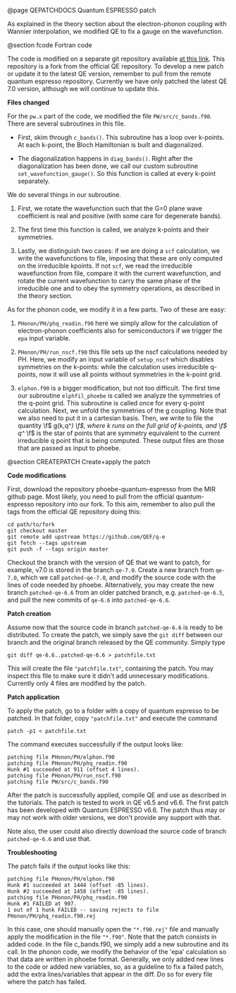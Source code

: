 @page QEPATCHDOCS Quantum ESPRESSO patch

As explained in the theory section about the electron-phonon coupling with Wannier interpolation, we modified QE to fix a gauge on the wavefunction.

@section fcode Fortran code

The code is modified on a separate git repository available [at this link](https://github.com/mir-group/phoebe-quantum-espresso/).
This repository is a fork from the official QE repository.
To develop a new patch or update it to the latest QE version, remember to pull from the remote quantum espresso repository.
Currently we have only patched the latest QE 7.0 version, although we will continue to update this. 

**Files changed**

For the `pw.x` part of the code, we modified the file `PW/src/c_bands.f90`.
There are several subroutines in this file.

* First, skim through `c_bands()`. This subroutine has a loop over k-points. At each k-point, the Bloch Hamiltonian is built and diagonalized.

* The diagonalization happens in `diag_bands()`. Right after the diagonalization has been done, we call our custom subroutine `set_wavefunction_gauge()`. So this function is called at every k-point separately.

We do several things in our subroutine.

1. First, we rotate the wavefunction such that the G=0 plane wave coefficient is real and positive (with some care for degenerate bands). 

2. The first time this function is called, we analyze k-points and their symmetries.

3. Lastly, we distinguish two cases: if we are doing a `scf` calculation, we write the wavefunctions to file, imposing that these are only computed on the irreducible kpoints. If not `scf`, we read the irreducible wavefunction from file, compare it with the current wavefunction, and rotate the current wavefunction to carry the same phase of the irreducible one and to obey the symmetry operations, as described in the theory section.

As for the phonon code, we modify it in a few parts.
Two of these are easy:

1. `PHonon/PH/phq_readin.f90` here we simply allow for the calculation of electron-phonon coefficients also for semiconductors if we trigger the `epa` input variable.

2. `PHonon/PH/run_nscf.f90` this file sets up the nscf calculations needed by PH. Here, we modify an input variable of `setup_nscf` which disables symmetries on the k-points: while the calculation uses irreducible q-points, now it will use all points without symmetries in the k-point grid.

3. `elphon.f90` is a bigger modification, but not too difficult. The first time our subroutine `elphfil_phoebe` is called we analyze the symmetries of the q-point grid. This subroutine is called once for every q-point calculation. Next, we unfold the symmetries of the g coupling. Note that we also need to put it in a cartesian basis. Then, we write to file the quantity \f$ g(k,q^*) \f$, where k runs on the full grid of k-points, and \f$ q^* \f$ is the star of points that are symmetry equivalent to the current irreducible q point that is being computed. These output files are those that are passed as input to phoebe.


@section CREATEPATCH Create+apply the patch

**Code modifications**

First, download the repository phoebe-quantum-espresso from the MIR github page.
Most likely, you need to pull from the official quantum-espresso repository into our fork.
To this aim, remember to also pull the tags from the official QE repository doing this:
~~~~~~~~~~~~~~~~~~~~~~~~~~~{.c}
cd path/to/fork
git checkout master
git remote add upstream https://github.com/QEF/q-e
git fetch --tags upstream
git push -f --tags origin master
~~~~~~~~~~~~~~~~~~~~~~~~~~~



Checkout the branch with the version of QE that we want to patch, for example, v7.0 is stored in the branch `qe-7.0`.
Create a new branch from `qe-7.0`, which we call `patched-qe-7.0`, and modify the source code with the lines of code needed by phoebe.
Alternatively, you may create the new branch `patched-qe-6.6` from an older patched branch, e.g. `patched-qe-6.5`, and pull the new commits of `qe-6.6` into `patched-qe-6.6`.

**Patch creation**

Assume now that the source code in branch `patched-qe-6.6` is ready to be distributed.
To create the patch, we simply save the `git diff` between our branch and the original branch released by the QE community.
Simply type
~~~~~~~~~~~~~~~~~~~~~~~~~~~{.c}
git diff qe-6.6..patched-qe-6.6 > patchfile.txt
~~~~~~~~~~~~~~~~~~~~~~~~~~~
This will create the file `"patchfile.txt"`, containing the patch.
You may inspect this file to make sure it didn't add unnecessary modifications.
Currently only 4 files are modified by the patch.


**Patch application**

To apply the patch, go to a folder with a copy of quantum espresso to be patched. In that folder, copy `"patchfile.txt"` and execute the command

~~~~~~~~~~~~~~~~~~~~~~~~~~~{.c}
patch -p1 < patchfile.txt
~~~~~~~~~~~~~~~~~~~~~~~~~~~

The command executes successfully if the output looks like:

~~~~~~~~~~~~~~~~~~~~~~~~~~~{.c}
patching file PHonon/PH/elphon.f90
patching file PHonon/PH/phq_readin.f90
Hunk #1 succeeded at 911 (offset 4 lines).
patching file PHonon/PH/run_nscf.f90
patching file PW/src/c_bands.f90
~~~~~~~~~~~~~~~~~~~~~~~~~~~

After the patch is successfully applied, compile QE and use as described in the tutorials.
The patch is tested to work in QE v6.5 and v6.6.
The first patch has been developed with Quantum ESPRESSO v6.6.
The patch thus may or may not work with older versions, we don't provide any support with that.

Note also, the user could also directly download the source code of branch `patched-qe-6.6` and use that.



**Troubleshooting**

The patch fails if the output looks like this:

~~~~~~~~~~~~~~~~~~~~~~~~~~~{.c}
patching file PHonon/PH/elphon.f90
Hunk #1 succeeded at 1444 (offset -85 lines).
Hunk #2 succeeded at 1458 (offset -85 lines).
patching file PHonon/PH/phq_readin.f90
Hunk #1 FAILED at 907.
1 out of 1 hunk FAILED -- saving rejects to file PHonon/PH/phq_readin.f90.rej
~~~~~~~~~~~~~~~~~~~~~~~~~~~

In this case, one should manually open the `"*.f90.rej"` file and manually apply the modification in the file `"*.f90"`.
Note that the patch consists in added code. In the file c_bands.f90, we simply add a new subroutine and its call. In the phonon code, we modify the behavior of the 'epa' calculation so that data are written in phoebe format.
Generally, we only added new lines to the code or added new variables, so, as a guideline to fix a failed patch, add the extra lines/variables that appear in the diff. Do so for every file where the patch has failed.

